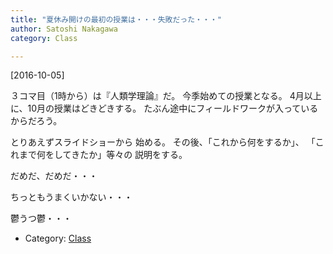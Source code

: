 ```yaml
---
title: "夏休み開けの最初の授業は・・・失敗だった・・・"
author: Satoshi Nakagawa
category: Class

---
```


[2016-10-05]  

 ３コマ目（1時から）は『人類学理論』だ。
今季始めての授業となる。
4月以上に、10月の授業はどきどきする。
たぶん途中にフィールドワークが入っているからだろう。

<!--more-->

 とりあえずスライドショーから
始める。
その後、「これから何をするか」、
「これまで何をしてきたか」等々の
説明をする。

 だめだ、だめだ・・・

 ちっともうまくいかない・・・

 鬱うつ鬱・・・

- Category: [Class](/categories.html#Class)

